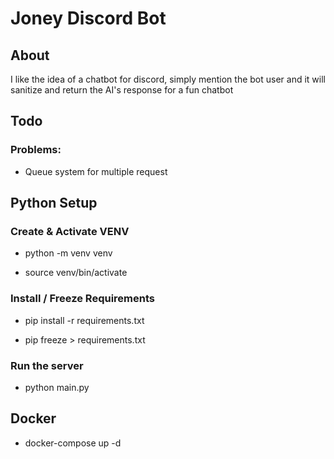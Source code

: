 # Joney Discord Bot

## About

I like the idea of a chatbot for discord, simply mention the bot user and it will sanitize and return the AI's response for a fun chatbot

## Todo

### Problems:

- Queue system for multiple request

## Python Setup

### Create & Activate VENV

- python -m venv venv

- source venv/bin/activate

### Install / Freeze Requirements

- pip install -r requirements.txt

- pip freeze > requirements.txt

### Run the server

- python main.py

## Docker

- docker-compose up -d
